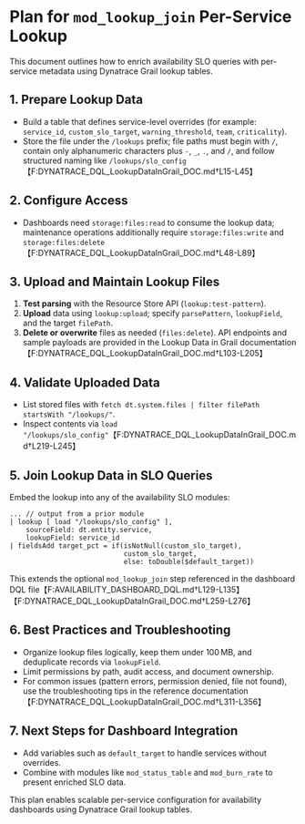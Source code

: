 # Plan for `mod_lookup_join` Per-Service Lookup

This document outlines how to enrich availability SLO queries with per-service metadata using Dynatrace Grail lookup tables.

## 1. Prepare Lookup Data
- Build a table that defines service-level overrides (for example: `service_id`, `custom_slo_target`, `warning_threshold`, `team`, `criticality`).
- Store the file under the `/lookups` prefix; file paths must begin with `/`, contain only alphanumeric characters plus `-`, `_`, `.`, and `/`, and follow structured naming like `/lookups/slo_config`【F:DYNATRACE_DQL_LookupDataInGrail_DOC.md†L15-L45】

## 2. Configure Access
- Dashboards need `storage:files:read` to consume the lookup data; maintenance operations additionally require `storage:files:write` and `storage:files:delete`【F:DYNATRACE_DQL_LookupDataInGrail_DOC.md†L48-L89】

## 3. Upload and Maintain Lookup Files
1. **Test parsing** with the Resource Store API (`lookup:test-pattern`).
2. **Upload** data using `lookup:upload`; specify `parsePattern`, `lookupField`, and the target `filePath`.
3. **Delete or overwrite** files as needed (`files:delete`).
API endpoints and sample payloads are provided in the Lookup Data in Grail documentation【F:DYNATRACE_DQL_LookupDataInGrail_DOC.md†L103-L205】

## 4. Validate Uploaded Data
- List stored files with `fetch dt.system.files | filter filePath startsWith "/lookups/"`.
- Inspect contents via `load "/lookups/slo_config"`【F:DYNATRACE_DQL_LookupDataInGrail_DOC.md†L219-L245】

## 5. Join Lookup Data in SLO Queries
Embed the lookup into any of the availability SLO modules:

```dql
... // output from a prior module
| lookup [ load "/lookups/slo_config" ],
    sourceField: dt.entity.service,
    lookupField: service_id
| fieldsAdd target_pct = if(isNotNull(custom_slo_target),
                            custom_slo_target,
                            else: toDouble($default_target))
```
This extends the optional `mod_lookup_join` step referenced in the dashboard DQL file【F:AVAILABILITY_DASHBOARD_DQL.md†L129-L135】【F:DYNATRACE_DQL_LookupDataInGrail_DOC.md†L259-L276】

## 6. Best Practices and Troubleshooting
- Organize lookup files logically, keep them under 100 MB, and deduplicate records via `lookupField`.
- Limit permissions by path, audit access, and document ownership.
- For common issues (pattern errors, permission denied, file not found), use the troubleshooting tips in the reference documentation【F:DYNATRACE_DQL_LookupDataInGrail_DOC.md†L311-L356】

## 7. Next Steps for Dashboard Integration
- Add variables such as `default_target` to handle services without overrides.
- Combine with modules like `mod_status_table` and `mod_burn_rate` to present enriched SLO data.

This plan enables scalable per-service configuration for availability dashboards using Dynatrace Grail lookup tables.

